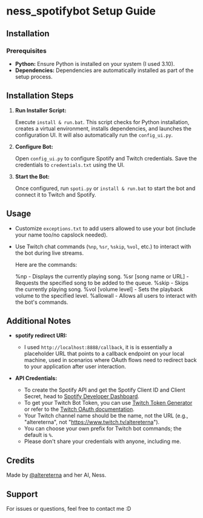 # ness_spotifybot Setup Guide

## Installation

### Prerequisites

- **Python:** Ensure Python is installed on your system (I used 3.10).
- **Dependencies:** Dependencies are automatically installed as part of the setup process.

## Installation Steps

1. **Run Installer Script:**

   Execute `install & run.bat`. This script checks for Python installation, creates a virtual environment, installs dependencies, and launches the configuration UI. It will also automatically run the `config_ui.py`.

2. **Configure Bot:**

   Open `config_ui.py` to configure Spotify and Twitch credentials. Save the credentials to `credentials.txt` using the UI.

3. **Start the Bot:**

   Once configured, run `spoti.py` or `install & run.bat` to start the bot and connect it to Twitch and Spotify.

## Usage

- Customize `exceptions.txt` to add users allowed to use your bot (include your name too/no capslock needed).

- Use Twitch chat commands (`%np`, `%sr`, `%skip`, `%vol`, etc.) to interact with the bot during live streams.

   Here are the commands:

   %np - Displays the currently playing song.
   %sr [song name or URL] - Requests the specified song to be added to the queue.
   %skip - Skips the currently playing song.
   %vol [volume level] - Sets the playback volume to the specified level.
   %allowall - Allows all users to interact with the bot's commands.

## Additional Notes

- **spotify redirect URI:**
   - I used `http://localhost:8888/callback`, it is is essentially a placeholder URL that points to a callback endpoint on your local machine, used in scenarios where OAuth flows need to redirect back to your application after user interaction.

- **API Credentials:**
  - To create the Spotify API and get the Spotify Client ID and Client Secret, head to [Spotify Developer Dashboard](https://developer.spotify.com/dashboard).
  - To get your Twitch Bot Token, you can use [Twitch Token Generator](https://twitchtokengenerator.com/) or refer to the [Twitch OAuth documentation](https://dev.twitch.tv/docs/authentication/getting-tokens-oauth/).
  - Your Twitch channel name should be the name, not the URL (e.g., "altereterna", not "https://www.twitch.tv/altereterna").
  - You can choose your own prefix for Twitch bot commands; the default is `%`.
  - Please don't share your credentials with anyone, including me.

## Credits

Made by [@altereterna](https://altereterna.wordpress.com) and her AI, Ness.

## Support

For issues or questions, feel free to contact me :D
